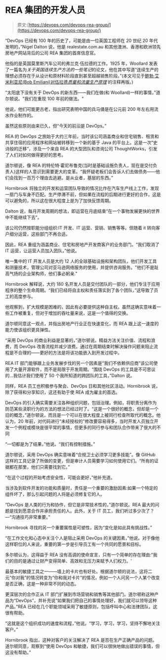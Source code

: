 # REA 集团的开发人员

> 原文:[https://devops.com/devops-rea-group/](https://devops.com/devops-rea-group/)

“DevOps 已经有 100 年的历史了，可能是由一位英国工程师在 20 世纪 20 年代发明的，”Nigel Dalton 说，他是 realestate.com.au 和其他澳洲、香港和欧洲领先房地产网站背后的公司 REA 集团的首席信息官。

他指的是英国莫里斯汽车公司的弗兰克·伍拉德的工作。1925 年，Woollard 发表了一篇名为*关于英国连续生产方法的一些笔记*的论文，他在其中写道“连续生产的理想必须存在于从设计和原材料阶段直到甚至超越销售阶段。”(本文可见于[鲍勃·艾米利亚尼(Bob Emiliani)对伍拉德*质量和流量生产原理*](http://www.bobemiliani.com/principles-of-mass-and-flow-production/) 的注释再版。)

“太阳底下没有关于 DevOps 的新东西——我们在做(和 Woollard)一样的事情，”道尔顿说。"我们在重现 100 年前的做法。"

他说，他们可能更古老，指出研究表明中国的兵马俑是在公元前 200 年左右用流水作业制作的。

虽然这些原则由来已久，但“今天的前沿是 DevOps。”

REA 的 DevOps 之旅始于大约三年前，当时该公司涵盖商业和住宅销售、租赁和共享住宿的应用程序和网站被转移到一个新的基于 Java 的平台上。这是一次“史诗般的迁移”，涉及一个来自 REA 的大型团队和咨询公司 ThoughtWorks，引发了人们对如何做得更好的思考。

道尔顿说，像 REA 的特伦特·霍尼布鲁克(当时是基础设施负责人，现在是交付负责人)这样的人意识到需要更大的变革。“我怀疑老板们会告诉人们去做债务——他们会找到一百万个理由去逃避。是从业者，基层的东西。”

Hornibrook 将独立的开发和运营团队导致的情况比作在汽车生产线上工作，发现一扇门与车身不匹配。生产停滞不前，但如果在流程的后期进行更好的合作，这是可以避免的，所以这在很大程度上是为了加快反馈周期。

Dalton 说，每月开发周期的想法，即运营在月底结束“在一个事物发展更快的世界中不能继续下去”。

该公司仍然按职能分组组织:IT 开发、IT 运营、营销、销售等等。但随着 it 转向客户细分运营，这些部门不再合适。

因此，REA 重组为涵盖商业、住宅和房地产开发商客户的业务部门。“我们取消了 IT 运营，让运营人员加入团队，”他说。

唯一集中的 IT 开发人员是大约 12 人的全球基础设施和架构团队，他们开发工具和测量技术，管理公司对亚马逊网络服务的使用，并提供咨询服务。"他们不是趾高气扬的企业架构师，他们事必躬亲."

Hornibrook 解释说，大约 180 名开发人员是交付团队的一部分，他们专注于应用程序的整个生命周期。“我们已经将自主权和责任落实到了各个团队，”这导致了员工的高度参与。

他观察到，扩大规模是困难的，因此有必要提供这种自主权。虽然这确实意味着一些工作被重复，但对于增加的吞吐量来说，这是一个值得的交换。

道尔顿同意这一观点，并指出房地产行业正在快速变化，而 REA 跟上这一速度的能力使该组织更具弹性。

“采用 DevOps 的商业利益是显著的，”道尔顿说。精益方法关注价值、流程和浪费，而 DevOps 改善流程并减少浪费。通过在周期结束时解决操作问题来阻止流程是不合理的——更好的方法是将该功能嵌入到开发过程中。

REA IT 部门能够跟上业务发展步伐的另一个因素是“我们不依赖供应商”该公司使用了大量开源软件，而不是局限于开发周期。“围绕 DevOps 的工具是不可思议的…我估计我们使用了 50 个我所知道的跨团队的工具，”Dalton 说。

同样，REA 员工也积极参与聚会、DevOps 日和其他社区活动。Hornibrook 说，除了获得和分享知识，这还有助于使 REA 成为雇主的首选。

DevOps 的引入确实需要关注各种组织问题，包括治理。例如，将职责分离作为防范某些渎职行为的方法的想法已经过时了。“这是一个很好的概念，但却是一个旧的概念，”道尔顿说，而且是一个可以在很大程度上被同行检查所取代的概念。他认为，20 年前，对代码进行“未经授权的”修改要容易得多，当时开发人员独立开发一个例程或模块是很平常的事情，但更多的同行参与和团队合作带来了很大的不同

“一切都是为了结果，”他说。“我们有控制措施。”

道尔顿说，采用 DevOps 确实意味着“合规卫士必须学习更多技能”。像 GitHub 这样的工具记录了所做的变更，但是审计人员需要学习如何使用它们。“所有的证据都在那里，他们只需要找到它。”

“在这个过程的开始考虑安全性，可能会更好，”他补充道。

当涉及到软件开发的功能和质量时，责任是一个重要的激励因素:如果一个特定的组件坏了，那么引起问题的人将是必须修复它的人。

“DevOps 是人类的行为和协作，但它是非常技术性的，”道尔顿说。REA 最大的问题是找到愿意合作并承担责任的人。此外，关于 IT 员工，我们听过多少次了？—“沟通技巧非常重要。”

Hornibrook 寻找的另一个重要属性是可塑性，因为“变化是如此具有挑战性。”

“在工作文化和心态中关注个人是阻止采用 DevOps 的关键因素，”他说。对于像他这样职位的人来说，重要的第一步是引导员工有一个共同的愿景和目标。

多尔顿认为，这得益于 REA 没有高调的使命宣言，只有一个简单的存在理由:“我们的目的是通过让财产变得简单、高效和无压力来赋予人们权力。'

最基本的敏捷工具之一——墙上的卡片也有好处。根据道尔顿的说法，这将二元“你对我”的情况转变为“你和我对卡片”的情况，例如一个人问另一个人某个改变是否正确，这是一种非常不同的动态。

更深层次的合作正从 IT 部门扩展到市场营销和销售等其他部门。道尔顿称这种产品为“DevOps”，并补充说“如果我们把自己的事情处理好，我们就可以领导这种产品。”REA 已经在几个职能领域采用了敏捷原则，包括呼叫中心和法律团队，这很有帮助。

“这就是这个组织成功的速度和流程，”他说。“学习，学习，学习，坚持不懈地关注客户。”

Hornibrook 指出，这种对客户的关注解决了 REA 是否在生产正确产品的问题。道尔顿同意，观察到“使用 DevOps 和敏捷，我们可以很快地做出错误的事情，但这没有帮助。”